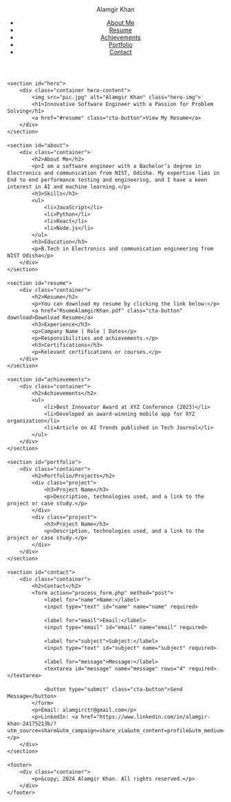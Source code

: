 <!DOCTYPE html>
<html lang="en">
<head>
    <meta charset="UTF-8">
    <meta name="viewport" content="width=device-width, initial-scale=1.0">
    <title>Alamgir Khan - Software Engineer</title>
    <link rel="stylesheet" href="css/styles.css">
    <!-- Google Font -->
    <link href="https://fonts.googleapis.com/css2?family=Roboto:wght@400;700&display=swap" rel="stylesheet">
</head>
<body>
    <header>
        <div class="container">
            <div class="logo">Alamgir Khan</div>
            <nav>
                <ul>
                    <li><a href="#about">About Me</a></li>
                    <li><a href="#resume">Resume</a></li>
                    <li><a href="#achievements">Achievements</a></li>
                    <li><a href="#portfolio">Portfolio</a></li>
                    <li><a href="#contact">Contact</a></li>
                </ul>
            </nav>
        </div>
    </header>

    <section id="hero">
        <div class="container hero-content">
            <img src="pic.jpg" alt="Alamgir Khan" class="hero-img">
            <h1>Innovative Software Engineer with a Passion for Problem Solving</h1>
            <a href="#resume" class="cta-button">View My Resume</a>
        </div>
    </section>

    <section id="about">
        <div class="container">
            <h2>About Me</h2>
            <p>I am a software engineer with a Bachelor’s degree in Electronics and communication from NIST, Odisha. My expertise lies in End to end performance testing and engineering, and I have a keen interest in AI and machine learning.</p>
            <h3>Skills</h3>
            <ul>
                <li>JavaScript</li>
                <li>Python</li>
                <li>React</li>
                <li>Node.js</li>
            </ul>
            <h3>Education</h3>
            <p>B.Tech in Electronics and communication engineering from NIST Odisha</p>
        </div>
    </section>

    <section id="resume">
        <div class="container">
            <h2>Resume</h2>
            <p>You can download my resume by clicking the link below:</p>
            <a href="RsumeAlamgirKhan.pdf" class="cta-button" download>Download Resume</a>
            <h3>Experience</h3>
            <p>Company Name | Role | Dates</p>
            <p>Responsibilities and achievements.</p>
            <h3>Certifications</h3>
            <p>Relevant certifications or courses.</p>
        </div>
    </section>

    <section id="achievements">
        <div class="container">
            <h2>Achievements</h2>
            <ul>
                <li>Best Innovator Award at XYZ Conference (2023)</li>
                <li>Developed an award-winning mobile app for XYZ organization</li>
                <li>Article on AI Trends published in Tech Journal</li>
            </ul>
        </div>
    </section>

    <section id="portfolio">
        <div class="container">
            <h2>Portfolio/Projects</h2>
            <div class="project">
                <h3>Project Name</h3>
                <p>Description, technologies used, and a link to the project or case study.</p>
            </div>
            <div class="project">
                <h3>Project Name</h3>
                <p>Description, technologies used, and a link to the project or case study.</p>
            </div>
        </div>
    </section>

    <section id="contact">
        <div class="container">
            <h2>Contact</h2>
            <form action="process_form.php" method="post">
                <label for="name">Name:</label>
                <input type="text" id="name" name="name" required>

                <label for="email">Email:</label>
                <input type="email" id="email" name="email" required>

                <label for="subject">Subject:</label>
                <input type="text" id="subject" name="subject" required>

                <label for="message">Message:</label>
                <textarea id="message" name="message" rows="4" required></textarea>

                <button type="submit" class="cta-button">Send Message</button>
            </form>
            <p>Email: alamgirctr@gmail.com</p>
            <p>LinkedIn: <a href="https://www.linkedin.com/in/alamgir-khan-24175213b/?utm_source=share&utm_campaign=share_via&utm_content=profile&utm_medium=ios_app">linkedin.com</a></p>
        </div>
    </section>

    <footer>
        <div class="container">
            <p>&copy; 2024 Alamgir Khan. All rights reserved.</p>
        </div>
    </footer>
</body>
</html>
